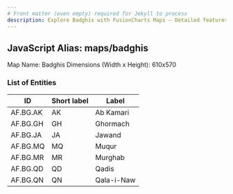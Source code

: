 ```yaml
---
# Front matter (even empty) required for Jekyll to process
description: Explore Badghis with FusionCharts Maps – Detailed features for seamless integration. Try now & enhance your data visualization today! 
---
```


## JavaScript Alias: maps/badghis

Map Name: Badghis
Dimensions (Width x Height): 610x570





### List of Entities

ID | Short label | Label
---|---|---|
AF.BG.AK|AK|Ab Kamari
AF.BG.GH|GH|Ghormach
AF.BG.JA|JA|Jawand
AF.BG.MQ|MQ|Muqur
AF.BG.MR|MR|Murghab
AF.BG.QD|QD|Qadis
AF.BG.QN|QN|Qala-i-Naw